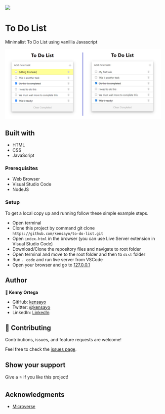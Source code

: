 
![](https://img.shields.io/badge/Microverse-blueviolet)

# To Do List

Minimalist To Do List using vanillla Javascript

![](/img/screenshot.png)

## Built with

- HTML
- CSS
- JavaScript

### Prerequisites

- Web Browser
- Visual Studio Code
- NodeJS

### Setup

To get a local copy up and running follow these simple example steps.

- Open terminal
- Clone this project by command git clone  ```https://github.com/kensayo/to-do-list.git```
- Open ```index.html``` in the browser (you can use Live Server extension in Visual Studio Code)
- Download/Clone the repository files and navigate to root folder 
- Open terminal and move to the root folder and then to ```dist``` folder
- Run ```. code``` and run live server from VSCode
- Open your browser and go to [127.0.0.1](127.0.0.1)


## Author

**👤 Kenny Ortega**

- GitHub: [kensayo](https://github.com/kensayo)
- Twitter: [@kensayo](https://twitter.com/kensayo)
- LinkedIn: [LinkedIn](https://www.linkedin.com/in/kennyortega/)

## 🤝 Contributing

Contributions, issues, and feature requests are welcome!

Feel free to check the [issues page](../../issues/).

## Show your support

Give a ⭐️ if you like this project!

## Acknowledgments

- [Microverse](https://www.microverse.org/)
